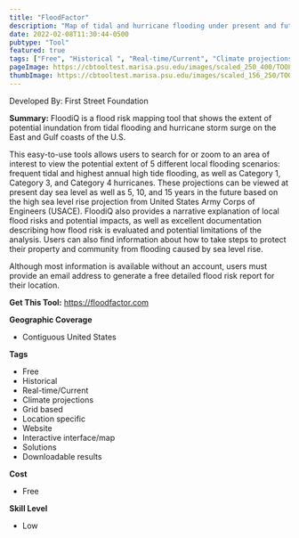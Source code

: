 ```yaml
---
title: "FloodFactor"
description: "Map of tidal and hurricane flooding under present and future scenarios"
date: 2022-02-08T11:30:44-0500
pubtype: "Tool"
featured: true
tags: ["Free", "Historical ", "Real-time/Current", "Climate projections", "Grid based", "Location specific", "Website", "Interactive interface/map", "Solutions", "Downloadable results"]
pageImage: https://cbtooltest.marisa.psu.edu/images/scaled_250_400/TOOLID_25.0_ScreenCapture-1.png
thumbImage: https://cbtooltest.marisa.psu.edu/images/scaled_156_250/TOOLID_25.0_ScreenCapture-1.png
---
```

Developed By: First Street Foundation

**Summary:** FloodiQ is a flood risk mapping tool that shows the extent of potential inundation from tidal flooding and hurricane storm surge on the East and Gulf coasts of the U.S.

This easy-to-use tools allows users to search for or zoom to an area of interest to view the potential extent of 5 different local flooding scenarios: frequent tidal and highest annual high tide flooding, as well as Category 1, Category 3, and Category 4 hurricanes. These projections can be viewed at present day sea level as well as 5, 10, and 15 years in the future based on the high sea level rise projection from United States Army Corps of Engineers (USACE). FloodiQ also provides a narrative explanation of local flood risks and potential impacts, as well as excellent documentation describing how flood risk is evaluated and potential limitations of the analysis. Users can also find information about how to take steps to protect their property and community from flooding caused by sea level rise. 

Although most information is available without an account, users must provide an email address to generate a free detailed flood risk report for their location. 

__**Get This Tool:**__ https://floodfactor.com

__**Geographic Coverage**__
- Contiguous United States

__**Tags**__
-  Free
-  Historical 
-  Real-time/Current
-  Climate projections
-  Grid based
-  Location specific
-  Website
-  Interactive interface/map
-  Solutions
-  Downloadable results

__**Cost**__
- Free

__**Skill Level**__
- Low
